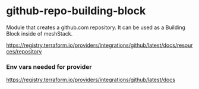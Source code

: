 # github-repo-building-block

Module that creates a github.com repository. It can be used as a Building Block
inside of meshStack.

https://registry.terraform.io/providers/integrations/github/latest/docs/resources/repository

### Env vars needed for provider

https://registry.terraform.io/providers/integrations/github/latest/docs

